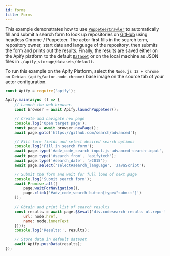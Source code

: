 ```yaml
---
id: forms
title: Forms
---
```



 This example demonstrates how to use
 [`PuppeteerCrawler`](/docs/api/puppeteer-crawler)
 to automatically fill and submit a search form to look up repositories on
 [GitHub](https://news.ycombinator.com)
 using headless Chrome / Puppeteer.
 The actor first fills in the search term, repository owner, start date and
 language of the repository, then submits the form and prints out the results.
 Finally, the results are saved either on the Apify platform to the default
 [`Dataset`](/docs/api/dataset)
 or on the local machine as JSON files in `./apify_storage/datasets/default`.

 To run this example on the Apify Platform, select the `Node.js 12 + Chrome on Debian (apify/actor-node-chrome)` base image
 on the source tab of your actor configuration.


```javascript
const Apify = require('apify');

Apify.main(async () => {
    // Launch the web browser.
    const browser = await Apify.launchPuppeteer();

    // Create and navigate new page
    console.log('Open target page');
    const page = await browser.newPage();
    await page.goto('https://github.com/search/advanced');

    // Fill form fields and select desired search options
    console.log('Fill in search form');
    await page.type('#adv_code_search input.js-advanced-search-input', 'apify-js');
    await page.type('#search_from', 'apifytech');
    await page.type('#search_date', '>2015');
    await page.select('select#search_language', 'JavaScript');

    // Submit the form and wait for full load of next page
    console.log('Submit search form');
    await Promise.all([
        page.waitForNavigation(),
        page.click('#adv_code_search button[type="submit"]')
    ]);

    // Obtain and print list of search results
    const results = await page.$$eval('div.codesearch-results ul.repo-list li div.mt-n1 div.f4.text-normal a', nodes => nodes.map(node => ({
        url: node.href,
        name: node.innerText
    })));
    console.log('Results:', results);

    // Store data in default dataset
    await Apify.pushData(results);
});
```

